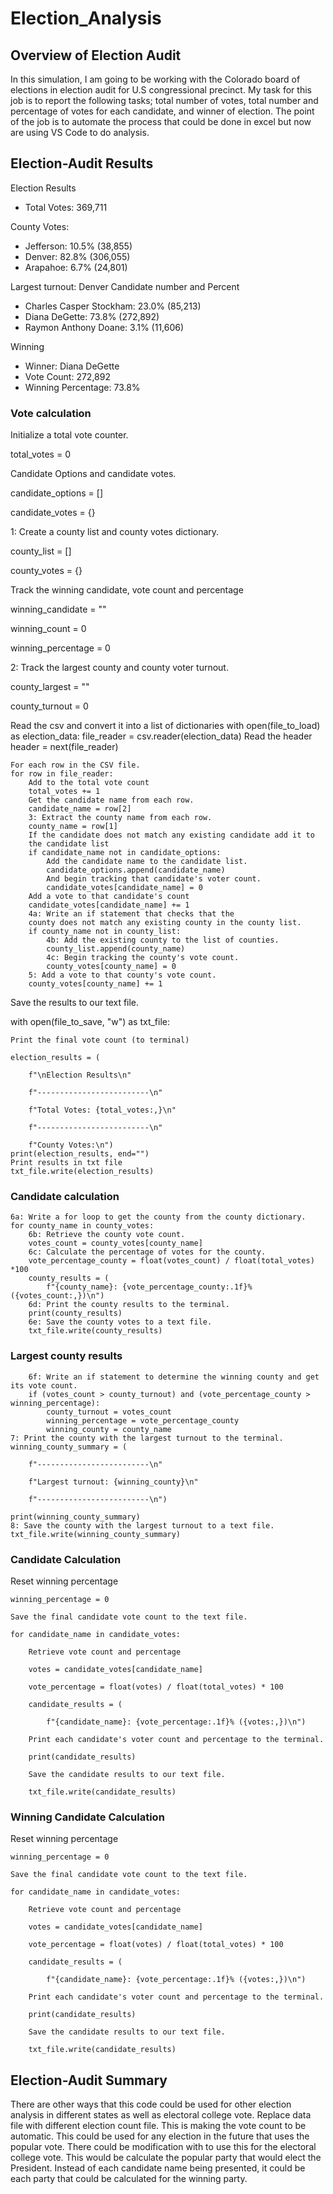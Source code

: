 # Election_Analysis

## Overview of Election Audit
In this simulation, I am going to be working with the Colorado board of elections in  election audit for U.S congressional precinct. My task for this job is to report the following tasks; total number of votes, total number and percentage of votes for each candidate, and winner of election. The point of the job is to automate the process that could be done in excel but now are using VS Code to do analysis. 

## Election-Audit Results

Election Results
- Total Votes: 369,711

County Votes:
- Jefferson: 10.5% (38,855)
- Denver: 82.8% (306,055)
- Arapahoe: 6.7% (24,801)

Largest turnout: Denver
Candidate number and Percent
- Charles Casper Stockham: 23.0% (85,213)
- Diana DeGette: 73.8% (272,892)
- Raymon Anthony Doane: 3.1% (11,606)

Winning  
- Winner: Diana DeGette
- Vote Count: 272,892
- Winning Percentage: 73.8%

### Vote calculation

Initialize a total vote counter.

total_votes = 0

Candidate Options and candidate votes.

candidate_options = []

candidate_votes = {}

1: Create a county list and county votes dictionary.

county_list = []

county_votes = {}

Track the winning candidate, vote count and percentage

winning_candidate = ""

winning_count = 0

winning_percentage = 0

2: Track the largest county and county voter turnout.

county_largest = ""

county_turnout = 0

Read the csv and convert it into a list of dictionaries
with open(file_to_load) as election_data:
    file_reader = csv.reader(election_data)
    Read the header
    header = next(file_reader)

    For each row in the CSV file.
    for row in file_reader:
        Add to the total vote count
        total_votes += 1
        Get the candidate name from each row.
        candidate_name = row[2]
        3: Extract the county name from each row.
        county_name = row[1]
        If the candidate does not match any existing candidate add it to
        the candidate list
        if candidate_name not in candidate_options:
            Add the candidate name to the candidate list.
            candidate_options.append(candidate_name)
            And begin tracking that candidate's voter count.
            candidate_votes[candidate_name] = 0
        Add a vote to that candidate's count
        candidate_votes[candidate_name] += 1
        4a: Write an if statement that checks that the
        county does not match any existing county in the county list.
        if county_name not in county_list:
            4b: Add the existing county to the list of counties.
            county_list.append(county_name)
            4c: Begin tracking the county's vote count.
            county_votes[county_name] = 0
        5: Add a vote to that county's vote count.
        county_votes[county_name] += 1
Save the results to our text file.

with open(file_to_save, "w") as txt_file:

    Print the final vote count (to terminal)
    
    election_results = (
    
        f"\nElection Results\n"
        
        f"-------------------------\n"
        
        f"Total Votes: {total_votes:,}\n"
        
        f"-------------------------\n"
        
        f"County Votes:\n")
    print(election_results, end="")
    Print results in txt file
    txt_file.write(election_results)
    
### Candidate calculation
    6a: Write a for loop to get the county from the county dictionary.
    for county_name in county_votes:
        6b: Retrieve the county vote count.
        votes_count = county_votes[county_name]
        6c: Calculate the percentage of votes for the county.
        vote_percentage_county = float(votes_count) / float(total_votes) *100
        county_results = (
            f"{county_name}: {vote_percentage_county:.1f}% ({votes_count:,})\n")
        6d: Print the county results to the terminal.
        print(county_results)
        6e: Save the county votes to a text file.
        txt_file.write(county_results)
        
### Largest county results
        6f: Write an if statement to determine the winning county and get its vote count.
        if (votes_count > county_turnout) and (vote_percentage_county > winning_percentage):
            county_turnout = votes_count
            winning_percentage = vote_percentage_county
            winning_county = county_name
    7: Print the county with the largest turnout to the terminal.
    winning_county_summary = (
    
        f"-------------------------\n"
        
        f"Largest turnout: {winning_county}\n"
        
        f"-------------------------\n")
        
    print(winning_county_summary)
    8: Save the county with the largest turnout to a text file.
    txt_file.write(winning_county_summary)
    
### Candidate Calculation

Reset winning percentage

    winning_percentage = 0
    
    Save the final candidate vote count to the text file.
    
    for candidate_name in candidate_votes:
    
        Retrieve vote count and percentage
        
        votes = candidate_votes[candidate_name]
        
        vote_percentage = float(votes) / float(total_votes) * 100
        
        candidate_results = (
        
            f"{candidate_name}: {vote_percentage:.1f}% ({votes:,})\n")
            
        Print each candidate's voter count and percentage to the terminal.
        
        print(candidate_results)
        
        Save the candidate results to our text file.
        
        txt_file.write(candidate_results)
        
### Winning Candidate Calculation

Reset winning percentage

    winning_percentage = 0
    
    Save the final candidate vote count to the text file.
    
    for candidate_name in candidate_votes:
    
        Retrieve vote count and percentage
        
        votes = candidate_votes[candidate_name]
        
        vote_percentage = float(votes) / float(total_votes) * 100
        
        candidate_results = (
        
            f"{candidate_name}: {vote_percentage:.1f}% ({votes:,})\n")
            
        Print each candidate's voter count and percentage to the terminal.
        
        print(candidate_results)
        
        Save the candidate results to our text file.
        
        txt_file.write(candidate_results)
        
## Election-Audit Summary
There are other ways that this code could be used for other election analysis in different states as well as electoral college vote. Replace data file with different election count file. This is making the vote count to be automatic. This could be used for any election in the future that uses the popular vote. There could be modification with to use this for the electoral college vote. This would be calculate the popular party that would elect the President. Instead of each candidate name being presented, it could be each party that could be calculated for the winning party.


